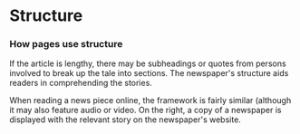 # Structure

### How pages use structure

If the article is lengthy, there may be subheadings or quotes from persons involved to break up the tale into sections. The newspaper's structure aids readers in comprehending the stories.

When reading a news piece online, the framework is fairly similar (although it may also feature audio or video. On the right, a copy of a newspaper is displayed with the relevant story on the newspaper's website.